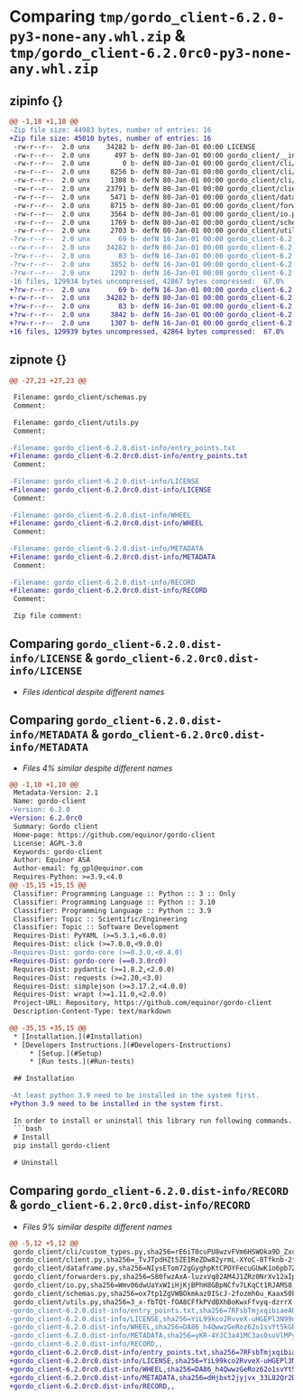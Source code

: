 # Comparing `tmp/gordo_client-6.2.0-py3-none-any.whl.zip` & `tmp/gordo_client-6.2.0rc0-py3-none-any.whl.zip`

## zipinfo {}

```diff
@@ -1,18 +1,18 @@
-Zip file size: 44983 bytes, number of entries: 16
+Zip file size: 45010 bytes, number of entries: 16
 -rw-r--r--  2.0 unx    34282 b- defN 80-Jan-01 00:00 LICENSE
 -rw-r--r--  2.0 unx      497 b- defN 80-Jan-01 00:00 gordo_client/__init__.py
 -rw-r--r--  2.0 unx        0 b- defN 80-Jan-01 00:00 gordo_client/cli/__init__.py
 -rw-r--r--  2.0 unx     8256 b- defN 80-Jan-01 00:00 gordo_client/cli/client.py
 -rw-r--r--  2.0 unx     1308 b- defN 80-Jan-01 00:00 gordo_client/cli/custom_types.py
 -rw-r--r--  2.0 unx    23791 b- defN 80-Jan-01 00:00 gordo_client/client.py
 -rw-r--r--  2.0 unx     5471 b- defN 80-Jan-01 00:00 gordo_client/dataframe.py
 -rw-r--r--  2.0 unx     8715 b- defN 80-Jan-01 00:00 gordo_client/forwarders.py
 -rw-r--r--  2.0 unx     3564 b- defN 80-Jan-01 00:00 gordo_client/io.py
 -rw-r--r--  2.0 unx     1769 b- defN 80-Jan-01 00:00 gordo_client/schemas.py
 -rw-r--r--  2.0 unx     2703 b- defN 80-Jan-01 00:00 gordo_client/utils.py
-?rw-r--r--  2.0 unx       69 b- defN 16-Jan-01 00:00 gordo_client-6.2.0.dist-info/entry_points.txt
--rw-r--r--  2.0 unx    34282 b- defN 80-Jan-01 00:00 gordo_client-6.2.0.dist-info/LICENSE
-?rw-r--r--  2.0 unx       83 b- defN 16-Jan-01 00:00 gordo_client-6.2.0.dist-info/WHEEL
-?rw-r--r--  2.0 unx     3852 b- defN 16-Jan-01 00:00 gordo_client-6.2.0.dist-info/METADATA
-?rw-r--r--  2.0 unx     1292 b- defN 16-Jan-01 00:00 gordo_client-6.2.0.dist-info/RECORD
-16 files, 129934 bytes uncompressed, 42867 bytes compressed:  67.0%
+?rw-r--r--  2.0 unx       69 b- defN 16-Jan-01 00:00 gordo_client-6.2.0rc0.dist-info/entry_points.txt
+-rw-r--r--  2.0 unx    34282 b- defN 80-Jan-01 00:00 gordo_client-6.2.0rc0.dist-info/LICENSE
+?rw-r--r--  2.0 unx       83 b- defN 16-Jan-01 00:00 gordo_client-6.2.0rc0.dist-info/WHEEL
+?rw-r--r--  2.0 unx     3842 b- defN 16-Jan-01 00:00 gordo_client-6.2.0rc0.dist-info/METADATA
+?rw-r--r--  2.0 unx     1307 b- defN 16-Jan-01 00:00 gordo_client-6.2.0rc0.dist-info/RECORD
+16 files, 129939 bytes uncompressed, 42864 bytes compressed:  67.0%
```

## zipnote {}

```diff
@@ -27,23 +27,23 @@
 
 Filename: gordo_client/schemas.py
 Comment: 
 
 Filename: gordo_client/utils.py
 Comment: 
 
-Filename: gordo_client-6.2.0.dist-info/entry_points.txt
+Filename: gordo_client-6.2.0rc0.dist-info/entry_points.txt
 Comment: 
 
-Filename: gordo_client-6.2.0.dist-info/LICENSE
+Filename: gordo_client-6.2.0rc0.dist-info/LICENSE
 Comment: 
 
-Filename: gordo_client-6.2.0.dist-info/WHEEL
+Filename: gordo_client-6.2.0rc0.dist-info/WHEEL
 Comment: 
 
-Filename: gordo_client-6.2.0.dist-info/METADATA
+Filename: gordo_client-6.2.0rc0.dist-info/METADATA
 Comment: 
 
-Filename: gordo_client-6.2.0.dist-info/RECORD
+Filename: gordo_client-6.2.0rc0.dist-info/RECORD
 Comment: 
 
 Zip file comment:
```

## Comparing `gordo_client-6.2.0.dist-info/LICENSE` & `gordo_client-6.2.0rc0.dist-info/LICENSE`

 * *Files identical despite different names*

## Comparing `gordo_client-6.2.0.dist-info/METADATA` & `gordo_client-6.2.0rc0.dist-info/METADATA`

 * *Files 4% similar despite different names*

```diff
@@ -1,10 +1,10 @@
 Metadata-Version: 2.1
 Name: gordo-client
-Version: 6.2.0
+Version: 6.2.0rc0
 Summary: Gordo client
 Home-page: https://github.com/equinor/gordo-client
 License: AGPL-3.0
 Keywords: gordo-client
 Author: Equinor ASA
 Author-email: fg_gpl@equinor.com
 Requires-Python: >=3.9,<4.0
@@ -15,15 +15,15 @@
 Classifier: Programming Language :: Python :: 3 :: Only
 Classifier: Programming Language :: Python :: 3.10
 Classifier: Programming Language :: Python :: 3.9
 Classifier: Topic :: Scientific/Engineering
 Classifier: Topic :: Software Development
 Requires-Dist: PyYAML (>=5.3.1,<6.0.0)
 Requires-Dist: click (>=7.0.0,<9.0.0)
-Requires-Dist: gordo-core (>=0.3.0,<0.4.0)
+Requires-Dist: gordo-core (==0.3.0rc0)
 Requires-Dist: pydantic (>=1.8.2,<2.0.0)
 Requires-Dist: requests (>=2.20,<3.0)
 Requires-Dist: simplejson (>=3.17.2,<4.0.0)
 Requires-Dist: wrapt (>=1.11.0,<2.0.0)
 Project-URL: Repository, https://github.com/equinor/gordo-client
 Description-Content-Type: text/markdown
 
@@ -35,15 +35,15 @@
 * [Installation.](#Installation)
 * [Developers Instructions.](#Developers-Instructions)
     * [Setup.](#Setup)
     * [Run tests.](#Run-tests)
     
 ## Installation
 
-At least python 3.9 need to be installed in the system first.
+Python 3.9 need to be installed in the system first.
 
 In order to install or uninstall this library run following commands.
 ```bash
 # Install
 pip install gordo-client
 
 # Uninstall
```

## Comparing `gordo_client-6.2.0.dist-info/RECORD` & `gordo_client-6.2.0rc0.dist-info/RECORD`

 * *Files 9% similar despite different names*

```diff
@@ -5,12 +5,12 @@
 gordo_client/cli/custom_types.py,sha256=rE6iT0cuPU8wzvFVm6HSWOka9D_Zxc9w8BcC7eNeIRM,1308
 gordo_client/client.py,sha256=_TvJTpdHZt5ZEIReZDw82yrmL-XYoC-8Tfknb-2fWFE,23791
 gordo_client/dataframe.py,sha256=NIysETom72gGyghpKtCPOYFecuGUwK1o6pb7ZeReXBc,5471
 gordo_client/forwarders.py,sha256=S80fwzAxA-luzxVq82AM4J1ZRz0NrXv12aIpM2JBvCo,8715
 gordo_client/io.py,sha256=Wmv06dwUaYxWIiHjKjBPhH8GBpNCfv7LKqCt1RJAMS8,3564
 gordo_client/schemas.py,sha256=ox7tp1ZgVWBOkmkaz0IScJ-2fozmh6u_Kaax50kp5Kc,1769
 gordo_client/utils.py,sha256=3_x-fbTQt-fOA8CFfkPVdBXhBoKwxFfvyq-dzrrX-CQ,2703
-gordo_client-6.2.0.dist-info/entry_points.txt,sha256=7RFsbTmjxqibiaeAOUHH6P7UEb_hkENjEIDShFVXF4k,69
-gordo_client-6.2.0.dist-info/LICENSE,sha256=YiL99kco2RvveX-uHGEPl3N99n_QcCa3qD1mElL9reY,34282
-gordo_client-6.2.0.dist-info/WHEEL,sha256=DA86_h4QwwzGeRoz62o1svYt5kGEXpoUTuTtwzoTb30,83
-gordo_client-6.2.0.dist-info/METADATA,sha256=yKR-4YJC3a41MC3asOsuVlMPyaQTx774_Z0Gk73QieI,3852
-gordo_client-6.2.0.dist-info/RECORD,,
+gordo_client-6.2.0rc0.dist-info/entry_points.txt,sha256=7RFsbTmjxqibiaeAOUHH6P7UEb_hkENjEIDShFVXF4k,69
+gordo_client-6.2.0rc0.dist-info/LICENSE,sha256=YiL99kco2RvveX-uHGEPl3N99n_QcCa3qD1mElL9reY,34282
+gordo_client-6.2.0rc0.dist-info/WHEEL,sha256=DA86_h4QwwzGeRoz62o1svYt5kGEXpoUTuTtwzoTb30,83
+gordo_client-6.2.0rc0.dist-info/METADATA,sha256=dHjbxt2jyjvx_33L82Qr2DrSVsxdYCocL4ysby7WLZM,3842
+gordo_client-6.2.0rc0.dist-info/RECORD,,
```

